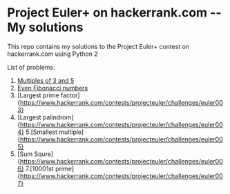 # Project Euler+ on hackerrank.com -- My solutions

This repo contains my solutions to the Project Euler+ contest on hackerrank.com using Python 2

List of problems:

1. [Multiples of 3 and 5](https://www.hackerrank.com/contests/projecteuler/challenges/euler001)
2. [Even Fibonacci numbers](https://www.hackerrank.com/contests/projecteuler/challenges/euler002)
3. [Largest prime factor]{https://www.hackerrank.com/contests/projecteuler/challenges/euler003}
4. [Largest palindrom]{https://www.hackerrank.com/contests/projecteuler/challenges/euler004}
5.[Smallest multiple]{https://www.hackerrank.com/contests/projecteuler/challenges/euler005}
6. [Sum Squre]{https://www.hackerrank.com/contests/projecteuler/challenges/euler006}
7.[10001st prime]{https://www.hackerrank.com/contests/projecteuler/challenges/euler007}
